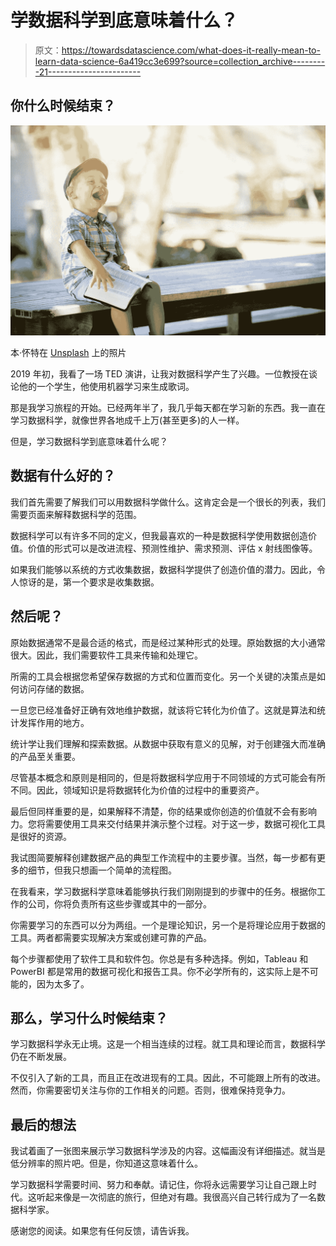 # 学数据科学到底意味着什么？

> 原文：<https://towardsdatascience.com/what-does-it-really-mean-to-learn-data-science-6a419cc3e699?source=collection_archive---------21----------------------->

## 你什么时候结束？

![](img/dab40718c52f64200702c233c097f8cf.png)

本·怀特在 [Unsplash](https://unsplash.com/s/photos/learning?utm_source=unsplash&utm_medium=referral&utm_content=creditCopyText) 上的照片

2019 年初，我看了一场 TED 演讲，让我对数据科学产生了兴趣。一位教授在谈论他的一个学生，他使用机器学习来生成歌词。

那是我学习旅程的开始。已经两年半了，我几乎每天都在学习新的东西。我一直在学习数据科学，就像世界各地成千上万(甚至更多)的人一样。

但是，学习数据科学到底意味着什么呢？

## 数据有什么好的？

我们首先需要了解我们可以用数据科学做什么。这肯定会是一个很长的列表，我们需要页面来解释数据科学的范围。

数据科学可以有许多不同的定义，但我最喜欢的一种是数据科学使用数据创造价值。价值的形式可以是改进流程、预测性维护、需求预测、评估 x 射线图像等。

如果我们能够以系统的方式收集数据，数据科学提供了创造价值的潜力。因此，令人惊讶的是，第一个要求是收集数据。

## 然后呢？

原始数据通常不是最合适的格式，而是经过某种形式的处理。原始数据的大小通常很大。因此，我们需要软件工具来传输和处理它。

所需的工具会根据您希望保存数据的方式和位置而变化。另一个关键的决策点是如何访问存储的数据。

一旦您已经准备好正确有效地维护数据，就该将它转化为价值了。这就是算法和统计发挥作用的地方。

统计学让我们理解和探索数据。从数据中获取有意义的见解，对于创建强大而准确的产品至关重要。

尽管基本概念和原则是相同的，但是将数据科学应用于不同领域的方式可能会有所不同。因此，领域知识是将数据转化为价值的过程中的重要资产。

最后但同样重要的是，如果解释不清楚，你的结果或你创造的价值就不会有影响力。您将需要使用工具来交付结果并演示整个过程。对于这一步，数据可视化工具是很好的资源。

我试图简要解释创建数据产品的典型工作流程中的主要步骤。当然，每一步都有更多的细节，但我只想画一个简单的流程图。

在我看来，学习数据科学意味着能够执行我们刚刚提到的步骤中的任务。根据你工作的公司，你将负责所有这些步骤或其中的一部分。

你需要学习的东西可以分为两组。一个是理论知识，另一个是将理论应用于数据的工具。两者都需要实现解决方案或创建可靠的产品。

每个步骤都使用了软件工具和软件包。你总是有多种选择。例如，Tableau 和 PowerBI 都是常用的数据可视化和报告工具。你不必学所有的，这实际上是不可能的，因为太多了。

## 那么，学习什么时候结束？

学习数据科学永无止境。这是一个相当连续的过程。就工具和理论而言，数据科学仍在不断发展。

不仅引入了新的工具，而且正在改进现有的工具。因此，不可能跟上所有的改进。然而，你需要密切关注与你的工作相关的问题。否则，很难保持竞争力。

## 最后的想法

我试着画了一张图来展示学习数据科学涉及的内容。这幅画没有详细描述。就当是低分辨率的照片吧。但是，你知道这意味着什么。

学习数据科学需要时间、努力和奉献。请记住，你将永远需要学习让自己跟上时代。这听起来像是一次彻底的旅行，但绝对有趣。我很高兴自己转行成为了一名数据科学家。

感谢您的阅读。如果您有任何反馈，请告诉我。